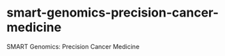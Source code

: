 smart-genomics-precision-cancer-medicine
========================================

SMART Genomics: Precision Cancer Medicine
